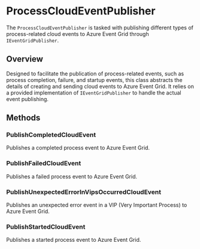 # ProcessCloudEventPublisher

The `ProcessCloudEventPublisher` is tasked with publishing different types of process-related cloud events to Azure Event Grid through `IEventGridPublisher`.

## Overview

Designed to facilitate the publication of process-related events, such as process completion, failure, and startup events, this class abstracts the details of creating and sending cloud events to Azure Event Grid. It relies on a provided implementation of `IEventGridPublisher` to handle the actual event publishing.

## Methods

### PublishCompletedCloudEvent
Publishes a completed process event to Azure Event Grid.

### PublishFailedCloudEvent
Publishes a failed process event to Azure Event Grid.

### PublishUnexpectedErrorInVipsOccurredCloudEvent
Publishes an unexpected error event in a VIP (Very Important Process) to Azure Event Grid.

### PublishStartedCloudEvent
Publishes a started process event to Azure Event Grid.
